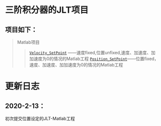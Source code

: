 三阶积分器的JLT项目
====
项目如下：
------- 
>Matlab项目
>>[`Velocity_SetPoint`](https://github.com/DistantUtopia/JerkLimitedTrajectory/tree/master/Velocity_SetPoint) ——速度fixed,位置unfixed,速度、加速度、加加速度为0的情况的Matlab工程
>>[`Position_SetPoint`](https://github.com/DistantUtopia/JerkLimitedTrajectory/blob/master/Position_SetPoint)——位置fixed，速度、加速度、加加速度为0的情况的Matlab工程

更新日志
====

2020-2-13：
------- 
初次提交位置设定的JLT-Matlab工程
